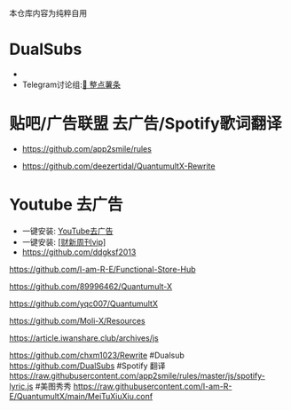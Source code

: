 本仓库内容为纯粹自用


# DualSubs
  * 
  * Telegram讨论组:[🍟 整点薯条](https://t.me/GetSomeFries)

# 贴吧/广告联盟 去广告/Spotify歌词翻译
  * https://github.com/app2smile/rules

  * https://github.com/deezertidal/QuantumultX-Rewrite

# Youtube 去广告
* 一键安装: [YouTube去广告](https://api.boxjs.app/quanx/add-resource?remote-resource=%7B%22rewrite_remote%22:%5B%22https://github.com/kk-cao/quanx/raw/main/YouTubeAD.snippet,tag=%F0%9F%9A%AB%20YouTubeAD%22%5D%7D)
* 一键安装: [[财新周刊vip]](https://api.boxjs.app/quanx/add-resource?remote-resource=%7B%22rewrite_remote%22:%5B%22https://github.com/ddgksf2013/MoYu/raw/master/CaiXinZhouKanProCrack.js,tag=%F0%9F%9A%AB%20%E8%B4%A2%E6%96%B0%E5%91%A8%E5%88%8A%22%5D%7D)
* https://github.com/ddgksf2013

https://github.com/I-am-R-E/Functional-Store-Hub

https://github.com/89996462/Quantumult-X

https://github.com/yqc007/QuantumultX

https://github.com/Moli-X/Resources

https://article.iwanshare.club/archives/js

https://github.com/chxm1023/Rewrite
#Dualsub
https://github.com/DualSubs
#Spotify 翻译
https://raw.githubusercontent.com/app2smile/rules/master/js/spotify-lyric.js
#美图秀秀
https://raw.githubusercontent.com/I-am-R-E/QuantumultX/main/MeiTuXiuXiu.conf
